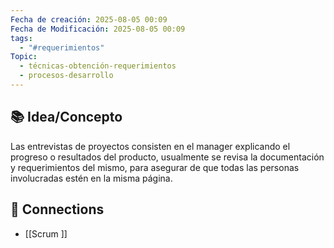 ```yaml
---
Fecha de creación: 2025-08-05 00:09
Fecha de Modificación: 2025-08-05 00:09
tags:
  - "#requerimientos"
Topic:
  - técnicas-obtención-requerimientos
  - procesos-desarrollo
---
```



## 📚 Idea/Concepto 


Las entrevistas de proyectos consisten en el manager explicando el progreso o resultados del producto, usualmente se revisa la documentación y requerimientos del mismo, para asegurar de que todas las personas involucradas estén en la misma página.

## 🔗 Connections
- [[Scrum ]]

